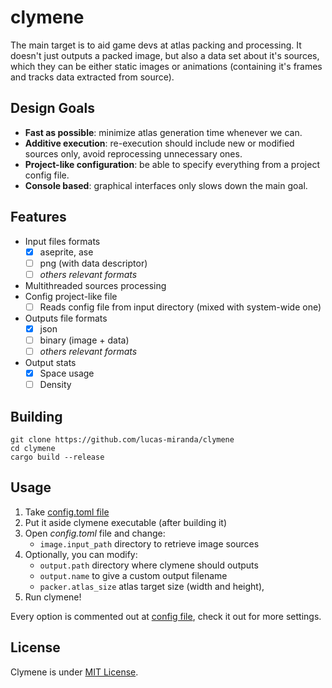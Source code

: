 # clymene

The main target is to aid game devs at atlas packing and processing. It doesn't just outputs a packed image, but also a data set about it's sources, which they can be either static images or animations (containing it's frames and tracks data extracted from source).

## Design Goals

* **Fast as possible**: minimize atlas generation time whenever we can.
* **Additive execution**: re-execution should include new or modified sources only, avoid reprocessing unnecessary ones.
* **Project-like configuration**: be able to specify everything from a project config file.
* **Console based**: graphical interfaces only slows down the main goal.

## Features

* Input files formats
    * [X] aseprite, ase
    * [ ] png (with data descriptor)
    * [ ] *others relevant formats*
* Multithreaded sources processing
* Config project-like file
    * [ ] Reads config file from input directory (mixed with system-wide one)
* Outputs file formats
    * [X] json
    * [ ] binary (image + data)
    * [ ] *others relevant formats*
* Output stats
    * [X] Space usage
    * [ ] Density

## Building

    git clone https://github.com/lucas-miranda/clymene
    cd clymene
    cargo build --release

## Usage

1. Take [config.toml file](/config.toml)
2. Put it aside clymene executable (after building it)
3. Open *config.toml* file and change:
    - `image.input_path` directory to retrieve image sources
4. Optionally, you can modify:
    - `output.path` directory where clymene should outputs
    - `output.name` to give a custom output filename
    - `packer.atlas_size` atlas target size (width and height),
5. Run clymene!

Every option is commented out at [config file](/config.toml), check it out for more settings.

## License

Clymene is under [MIT License](/LICENSE).
